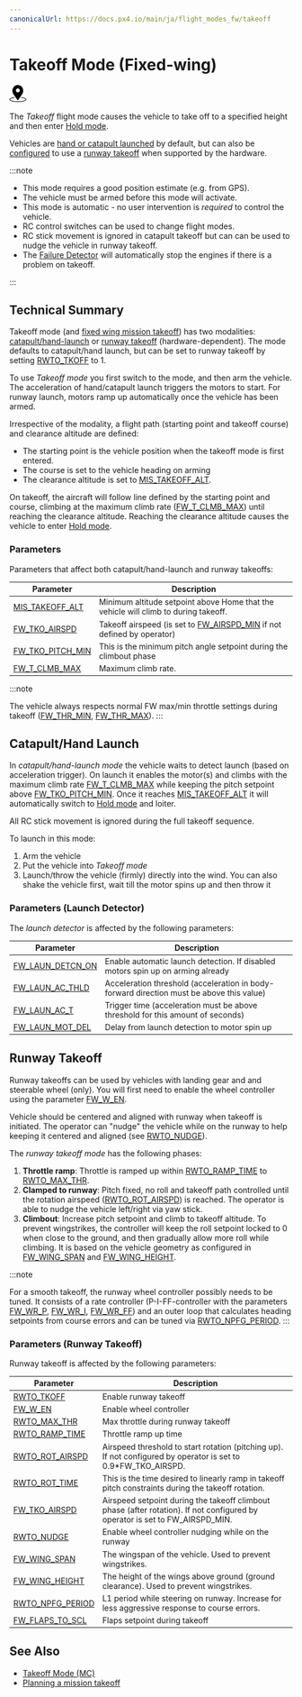 ```yaml
---
canonicalUrl: https://docs.px4.io/main/ja/flight_modes_fw/takeoff
---
```


# Takeoff Mode (Fixed-wing)

[<img src="../../assets/site/position_fixed.svg" title="Position fix required (e.g. GPS)" width="30px" />](../getting_started/flight_modes.md#key_position_fixed)

The _Takeoff_ flight mode causes the vehicle to take off to a specified height and then enter [Hold mode](../flight_modes_fw/takeoff.md).

Vehicles are [hand or catapult launched](#catapult-hand-launch) by default, but can also be [configured](#RWTO_TKOFF) to use a [runway takeoff](#runway-takeoff) when supported by the hardware.

:::note


- This mode requires a good position estimate (e.g. from GPS).
- The vehicle must be armed before this mode will activate.
- This mode is automatic - no user intervention is _required_ to control the vehicle.
- RC control switches can be used to change flight modes.
- RC stick movement is ignored in catapult takeoff but can can be used to nudge the vehicle in runway takeoff.
- The [Failure Detector](../config/safety.md#failure-detector) will automatically stop the engines if there is a problem on takeoff.

:::


## Technical Summary

Takeoff mode (and [fixed wing mission takeoff](../flight_modes/mission.md#fw-mission-takeoff)) has two modalities: [catapult/hand-launch](#catapult-hand-launch) or [runway takeoff](#runway-takeoff) (hardware-dependent). The mode defaults to catapult/hand launch, but can be set to runway takeoff by setting [RWTO_TKOFF](#RWTO_TKOFF) to 1.

To use _Takeoff mode_ you first switch to the mode, and then arm the vehicle. The acceleration of hand/catapult launch triggers the motors to start. For runway launch, motors ramp up automatically once the vehicle has been armed.

Irrespective of the modality, a flight path (starting point and takeoff course) and clearance altitude are defined:

- The starting point is the vehicle position when the takeoff mode is first entered.
- The course is set to the vehicle heading on arming
- The clearance altitude is set to [MIS_TAKEOFF_ALT](#MIS_TAKEOFF_ALT).

On takeoff, the aircraft will follow line defined by the starting point and course, climbing at the maximum climb rate ([FW_T_CLMB_MAX](../advanced_config/parameter_reference.md#FW_T_CLMB_MAX)) until reaching the clearance altitude. Reaching the clearance altitude causes the vehicle to enter [Hold mode](../flight_modes_fw/takeoff.md).

### Parameters

Parameters that affect both catapult/hand-launch and runway takeoffs:

| Parameter                                                                                                 | Description                                                                                                                        |
| --------------------------------------------------------------------------------------------------------- | ---------------------------------------------------------------------------------------------------------------------------------- |
| <a id="MIS_TAKEOFF_ALT"></a>[MIS_TAKEOFF_ALT](../advanced_config/parameter_reference.md#MIS_TAKEOFF_ALT)   | Minimum altitude setpoint above Home that the vehicle will climb to during takeoff.                                                |
| <a id="FW_TKO_AIRSPD"></a>[FW_TKO_AIRSPD](../advanced_config/parameter_reference.md#FW_TKO_AIRSPD)       | Takeoff airspeed (is set to [FW_AIRSPD_MIN](../advanced_config/parameter_reference.md#FW_AIRSPD_MIN) if not defined by operator) |
| <a id="FW_TKO_PITCH_MIN"></a>[FW_TKO_PITCH_MIN](../advanced_config/parameter_reference.md#FW_TKO_PITCH_MIN) | This is the minimum pitch angle setpoint during the climbout phase                                                                 |
| <a id="FW_T_CLMB_MAX"></a>[FW_T_CLMB_MAX](../advanced_config/parameter_reference.md#FW_T_CLMB_MAX)       | Maximum climb rate.                                                                                                                |

:::note

The vehicle always respects normal FW max/min throttle settings during takeoff ([FW_THR_MIN](../advanced_config/parameter_reference.md#FW_THR_MIN), [FW_THR_MAX](../advanced_config/parameter_reference.md#FW_THR_MAX)).
:::


<a id="hand_launch"></a>

## Catapult/Hand Launch

In _catapult/hand-launch mode_ the vehicle waits to detect launch (based on acceleration trigger). On launch it enables the motor(s) and climbs with the maximum climb rate [FW_T_CLMB_MAX](#FW_T_CLMB_MAX) while keeping the pitch setpoint above [FW_TKO_PITCH_MIN](#FW_TKO_PITCH_MIN). Once it reaches [MIS_TAKEOFF_ALT](#MIS_TAKEOFF_ALT) it will automatically switch to [Hold mode](../flight_modes_fw/hold.md) and loiter.

All RC stick movement is ignored during the full takeoff sequence.

To launch in this mode:

1. Arm the vehicle
1. Put the vehicle into _Takeoff mode_
1. Launch/throw the vehicle (firmly) directly into the wind. You can also shake the vehicle first, wait till the motor spins up and then throw it

### Parameters (Launch Detector)

The _launch detector_ is affected by the following parameters:

| Parameter                                                                                                 | Description                                                                              |
| --------------------------------------------------------------------------------------------------------- | ---------------------------------------------------------------------------------------- |
| <a id="FW_LAUN_DETCN_ON"></a>[FW_LAUN_DETCN_ON](../advanced_config/parameter_reference.md#FW_LAUN_DETCN_ON) | Enable automatic launch detection. If disabled motors spin up on arming already          |
| <a id="FW_LAUN_AC_THLD"></a>[FW_LAUN_AC_THLD](../advanced_config/parameter_reference.md#FW_LAUN_AC_THLD)   | Acceleration threshold (acceleration in body-forward direction must be above this value) |
| <a id="FW_LAUN_AC_T"></a>[FW_LAUN_AC_T](../advanced_config/parameter_reference.md#FW_LAUN_AC_T)         | Trigger time (acceleration must be above threshold for this amount of seconds)           |
| <a id="FW_LAUN_MOT_DEL"></a>[FW_LAUN_MOT_DEL](../advanced_config/parameter_reference.md#FW_LAUN_MOT_DEL)   | Delay from launch detection to motor spin up                                             |

<a id="runway_launch"></a>

## Runway Takeoff

Runway takeoffs can be used by vehicles with landing gear and and steerable wheel (only). You will first need to enable the wheel controller using the parameter [FW_W_EN](#FW_W_EN).

Vehicle should be centered and aligned with runway when takeoff is initiated. The operator can "nudge" the vehicle while on the runway to help keeping it centered and aligned (see [RWTO_NUDGE](../advanced_config/parameter_reference.md#RWTO_NUDGE)).

The _runway takeoff mode_ has the following phases:

1. **Throttle ramp**: Throttle is ramped up within [RWTO_RAMP_TIME](../advanced_config/parameter_reference.md#RWTO_RAMP_TIME) to [RWTO_MAX_THR](../advanced_config/parameter_reference.md#RWTO_MAX_THR).
2. **Clamped to runway**: Pitch fixed, no roll and takeoff path controlled until the rotation airspeed ([RWTO_ROT_AIRSPD](../advanced_config/parameter_reference.md#RWTO_ROT_AIRSPD)) is reached. The operator is able to nudge the vehicle left/right via yaw stick.
3. **Climbout**: Increase pitch setpoint and climb to takeoff altitude. To prevent wingstrikes, the controller will keep the roll setpoint locked to 0 when close to the ground, and then gradually allow more roll while climbing. It is based on the vehicle geometry as configured in [FW_WING_SPAN](#FW_WING_SPAN) and [FW_WING_HEIGHT](#FW_WING_HEIGHT).

:::note

For a smooth takeoff, the runway wheel controller possibly needs to be tuned. It consists of a rate controller (P-I-FF-controller with the parameters [FW_WR_P](../advanced_config/parameter_reference.md#FW_WR_P), [FW_WR_I](../advanced_config/parameter_reference.md#FW_WR_I), [FW_WR_FF](../advanced_config/parameter_reference.md#FW_WR_FF)) and an outer loop that calculates heading setpoints from course errors and can be tuned via [RWTO_NPFG_PERIOD](#RWTO_NPFG_PERIOD).
:::


### Parameters (Runway Takeoff)

Runway takeoff is affected by the following parameters:

| Parameter                                                                                                  | Description                                                                                                                    |
| ---------------------------------------------------------------------------------------------------------- | ------------------------------------------------------------------------------------------------------------------------------ |
| <a id="RWTO_TKOFF"></a>[RWTO_TKOFF](../advanced_config/parameter_reference.md#RWTO_TKOFF)               | Enable runway takeoff                                                                                                          |
| <a id="FW_W_EN"></a>[FW_W_EN](../advanced_config/parameter_reference.md#FW_W_EN)                   | Enable wheel controller                                                                                                        |
| <a id="RWTO_MAX_THR"></a>[RWTO_MAX_THR](../advanced_config/parameter_reference.md#RWTO_MAX_THR)         | Max throttle during runway takeoff                                                                                             |
| <a id="RWTO_RAMP_TIME"></a>[RWTO_RAMP_TIME](../advanced_config/parameter_reference.md#RWTO_RAMP_TIME)     | Throttle ramp up time                                                                                                          |
| <a id="RWTO_ROT_AIRSPD"></a>[RWTO_ROT_AIRSPD](../advanced_config/parameter_reference.md#RWTO_ROT_AIRSPD)   | Airspeed threshold to start rotation (pitching up). If not configured by operator is set to 0.9\*FW_TKO_AIRSPD.            |
| <a id="RWTO_ROT_TIME"></a>[RWTO_ROT_TIME](../advanced_config/parameter_reference.md#RWTO_ROT_TIME)       | This is the time desired to linearly ramp in takeoff pitch constraints during the takeoff rotation.                            |
| <a id="FW_TKO_AIRSPD"></a>[FW_TKO_AIRSPD](../advanced_config/parameter_reference.md#FW_TKO_AIRSPD)       | Airspeed setpoint during the takeoff climbout phase (after rotation). If not configured by operator is set to FW_AIRSPD_MIN. |
| <a id="RWTO_NUDGE"></a>[RWTO_NUDGE](../advanced_config/parameter_reference.md#RWTO_NUDGE)               | Enable wheel controller nudging while on the runway                                                                            |
| <a id="FW_WING_SPAN"></a>[FW_WING_SPAN](../advanced_config/parameter_reference.md#FW_WING_SPAN)         | The wingspan of the vehicle. Used to prevent wingstrikes.                                                                      |
| <a id="FW_WING_HEIGHT"></a>[FW_WING_HEIGHT](../advanced_config/parameter_reference.md#FW_WING_HEIGHT)     | The height of the wings above ground (ground clearance). Used to prevent wingstrikes.                                          |
| <a id="RWTO_NPFG_PERIOD"></a>[RWTO_NPFG_PERIOD](../advanced_config/parameter_reference.md#RWTO_NPFG_PERIOD) | L1 period while steering on runway. Increase for less aggressive response to course errors.                                    |
| <a id="FW_FLAPS_TO_SCL"></a>[FW_FLAPS_TO_SCL](../advanced_config/parameter_reference.md#FW_FLAPS_TO_SCL)   | Flaps setpoint during takeoff                                                                                                  |

## See Also

- [Takeoff Mode (MC)](../flight_modes_mc/takeoff.md)
- [Planning a mission takeoff](../flight_modes/mission.md#fw-mission-takeoff)

<!-- this maps to AUTO_TAKEOFF in dev -->
